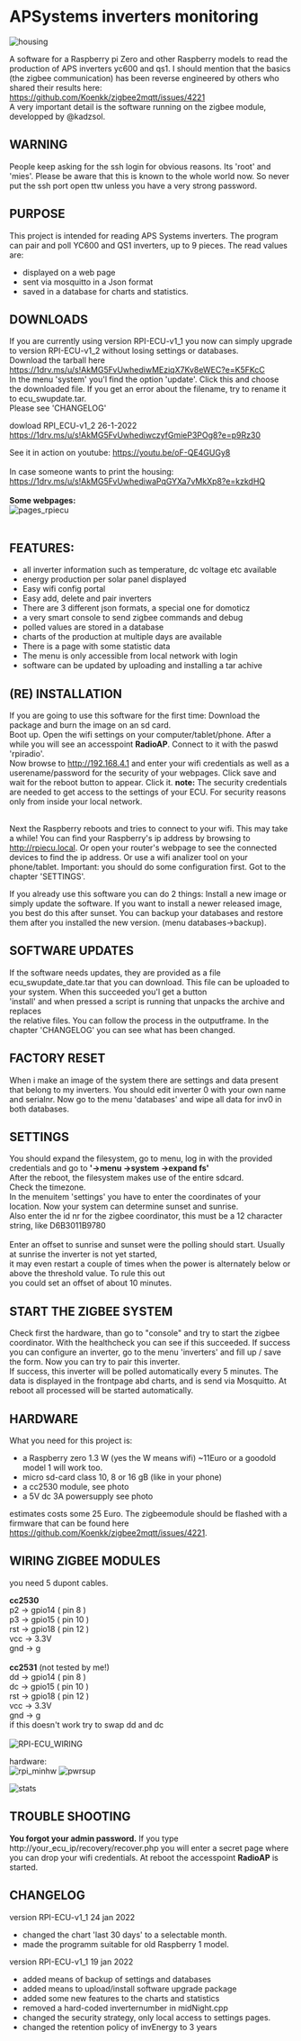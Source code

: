 # APSystems inverters monitoring

![housing](https://user-images.githubusercontent.com/12282915/150977290-19a81da7-0c82-4eb8-9522-89a74197bcea.jpg)

A software for a Raspberry pi Zero and other Raspberry models to read the production of APS inverters yc600 and qs1. I should mention that the basics (the zigbee communication) has been reverse engineered by others who shared their results here: https://github.com/Koenkk/zigbee2mqtt/issues/4221<br>
A very important detail is the software running on the zigbee module, developped by @kadzsol.  

## WARNING
People keep asking for the ssh login for obvious reasons. Its 'root' and 'mies'. Please be aware that this is known to the whole world now.
So never put the ssh port open ttw unless you have a very strong password.

## PURPOSE
This project is intended for reading APS Systems inverters. The program can pair and poll YC600 and QS1 inverters, up to 9 pieces. The read values are: 
- displayed on a web page  
- sent via mosquitto in a Json format
- saved in a database for charts and statistics. 

## DOWNLOADS
If you are currently using version RPI-ECU-v1_1 you now can simply upgrade to version RPI-ECU-v1_2 without losing settings or databases.<br>
Download the tarball here https://1drv.ms/u/s!AkMG5FvUwhediwMEziqX7Kv8eWEC?e=K5FKcC <br>
In the menu 'system' you'l find the option 'update'. Click this and choose the downloaded file.
If you get an error about the filename, try to rename it to ecu_swupdate.tar. <br>
Please see 'CHANGELOG'

dowload RPI_ECU-v1_2 26-1-2022 https://1drv.ms/u/s!AkMG5FvUwhediwczyfGmieP3POg8?e=p9Rz30

See it in action on youtube: https://youtu.be/oF-QE4GUGy8
<br><br>
In case someone wants to print the housing: https://1drv.ms/u/s!AkMG5FvUwhediwaPqGYXa7vMkXp8?e=kzkdHQ<br><br>
**Some webpages:**<br>
![pages_rpiecu](https://user-images.githubusercontent.com/12282915/147755570-db00c49e-3033-42b2-bb68-8bbb9a003e33.jpg)
<br><br>
## FEATURES:
- all inverter information such as temperature, dc voltage etc available
- energy production per solar panel displayed
- Easy wifi config portal
- Easy add, delete and pair inverters
- There are 3 different json formats, a special one for domoticz
- a very smart console to send zigbee commands and debug
- polled values are stored in a database
- charts of the production at multiple days are available
- There is a page with some statistic data 
- The menu is only accessible from local network with login
- software can be updated by uploading and installing a tar achive

## (RE) INSTALLATION
If you are going to use this software for the first time:
Download the package and burn the image on an sd card.
<br>Boot up. Open the wifi settings on your computer/tablet/phone. 
After a while you will see an accesspoint **RadioAP**. Connect to it with the paswd 'rpiradio'.
<br>Now browse to http://192.168.4.1 and enter your wifi credentials as well as a userename/password
for the security of your webpages. Click save and wait for the reboot button to appear. Click it.
**note:** The security credentials are needed to get access to the settings of your ECU. For security reasons
only from inside your local network.

<br>Next the Raspberry reboots and tries to connect to your wifi. This may take a while!
You can find your Raspberry's ip address by browsing to http://rpiecu.local.
Or open your router's webpage to see the connected devices to find the ip address.
Or use a wifi analizer tool on your phone/tablet.
Important: you should do some configuration first. Got to the chapter 'SETTINGS'.

If you already use this software you can do 2 things: Install a new image or simply update the software.
If you want to install a newer released image, you best do this after sunset. You can backup your databases and restore
them after you installed the new version. (menu databases->backup).<br>

## SOFTWARE UPDATES
If the software needs updates, they are provided as a file ecu_swupdate_date.tar that you can download.
This file can be uploaded to your system. When this succeeded you'l get a button<br>
'install' and when pressed a script is running that unpacks the archive and replaces<br>
the relative files. You can follow the process in the outputframe. In the chapter 'CHANGELOG' you can see
what has been changed.

## FACTORY RESET
When i make an image of the system there are settings and data present that belong to my inverters. 
You should edit inverter 0 with your own name and serialnr. Now go to the menu 'databases' and wipe all data for inv0 in both databases.

## SETTINGS
You should expand the filesystem, go to menu, log in with the provided credentials and go to **'->menu ->system ->expand fs'**
<br>After the reboot, the filesystem makes use of the entire sdcard. <br>Check the timezone.
<br>In the menuitem 'settings' you have to enter the coordinates of your location. Now your system can determine
sunset and sunrise. <br>Also enter the id nr for the zigbee coordinator, this must be a 12 character string, like D6B3011B9780<br>
<br>Enter an offset to sunrise and sunset were the polling should start. Usually at sunrise the inverter is not yet started, <br>
it may even restart a couple of times when the power is alternately below or above the threshold value. To rule this out<br>
you could set an offset of about 10 minutes.  

## START THE ZIGBEE SYSTEM
Check first the hardware, than go to "console" and try to start the zigbee coordinator. With the healthcheck you can see if this succeeded.
If success you can configure an inverter, go to the menu 'inverters' and fill up / save the form.
Now you can try to pair this inverter.  
If success, this inverter will be polled automatically every 5 minutes. The data is displayed in the frontpage abd charts,
and is send via Mosquitto. At reboot all processed will be started automatically. 

## HARDWARE
What you need for this project is:
- a Raspberry zero 1.3 W (yes the W means wifi) ~11Euro or a goodold model 1 will work too.
- micro sd-card class 10, 8 or 16 gB (like in your phone)
- a cc2530 module, see photo
- a 5V dc 3A powersupply see photo

estimates costs some 25 Euro.
The zigbeemodule should be flashed with a firmware that can be found here https://github.com/Koenkk/zigbee2mqtt/issues/4221.  

## WIRING ZIGBEE MODULES
you need 5 dupont cables.

**cc2530**<br>
p2 -> gpio14 ( pin 8 )<br>
p3 -> gpio15 ( pin 10 )<br>
rst -> gpio18 ( pin 12 )<br>
vcc -> 3.3V<br>
gnd -> g<br>
<br>
**cc2531** (not tested by me!)<br>
dd -> gpio14 ( pin 8 )<br>
dc -> gpio15 ( pin 10 )<br>
rst -> gpio18 ( pin 12 )<br>
vcc -> 3.3V<br>
gnd -> g<br>
if this doesn't work try to swap dd and dc<br>
<br>
![RPI-ECU_WIRING](https://user-images.githubusercontent.com/12282915/148555017-c3e7a36f-6595-415f-95c7-0eb32400f2bb.jpg)

hardware:<br>
![rpi_minhw](https://user-images.githubusercontent.com/12282915/147755635-156ec891-1dfd-4ff3-a59e-979653e1f47a.jpg)
![pwrsup](https://user-images.githubusercontent.com/12282915/148765236-f1662888-5d44-43d7-a09e-abe379e6e89d.jpg)

![stats](https://user-images.githubusercontent.com/12282915/148557056-7ca1aa16-36bb-4352-a0fb-ba7e8e3b5ee5.jpg)
<br>

## TROUBLE SHOOTING
**You forgot your admin password.** 
If you type http://your_ecu_ip/recovery/recover.php you will enter a secret page where you
can drop your wifi credentials. At reboot the accesspoint **RadioAP** is started. 

## CHANGELOG
version RPI-ECU-v1_1  24 jan 2022
- changed the chart 'last 30 days' to a selectable month.
- made the programm suitable for old Raspberry 1 model.
  
version RPI-ECU-v1_1  19 jan 2022
- added means of backup of settings and databases
- added means to upload/install software upgrade package
- added some new features to the charts and statistics
- removed a hard-coded inverternumber in midNight.cpp
- changed the security strategy, only local access to settings pages.
- changed the retention policy of invEnergy to 3 years

